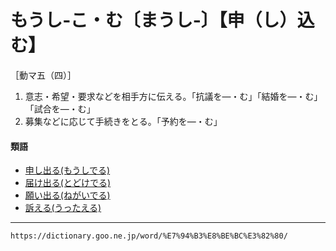 # もうし‐こ・む〔まうし‐〕【申（し）込む】

［動マ五（四）］

1. 意志・希望・要求などを相手方に伝える。「抗議を―・む」「結婚を―・む」「試合を―・む」
2. 募集などに応じて手続きをとる。「予約を―・む」
    

#### 類語

-   [申し出る(もうしでる)](https://dictionary.goo.ne.jp/word/%E7%94%B3%E5%87%BA%E3%82%8B/#jn-218533)
-   [届け出る(とどけでる)](https://dictionary.goo.ne.jp/word/%E5%B1%8A%E5%87%BA%E3%82%8B/#jn-159603)
-   [願い出る(ねがいでる)](https://dictionary.goo.ne.jp/word/%E9%A1%98%E3%81%84%E5%87%BA%E3%82%8B/#jn-169766)
-   [訴える(うったえる)](https://dictionary.goo.ne.jp/word/%E8%A8%B4%E3%81%88%E3%82%8B/#jn-19771)

---
`https://dictionary.goo.ne.jp/word/%E7%94%B3%E8%BE%BC%E3%82%80/`